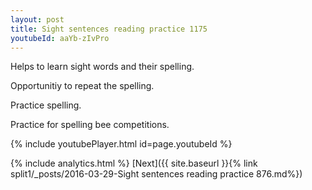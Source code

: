 ```yaml
---
layout: post
title: Sight sentences reading practice 1175
youtubeId: aaYb-zIvPro
---
```

 
 
Helps to learn sight words and their spelling.

Opportunitiy to repeat the spelling. 

Practice spelling. 
 
Practice for spelling bee competitions. 
 
{% include youtubePlayer.html id=page.youtubeId %}
 
 
{% include analytics.html %} 
[Next]({{ site.baseurl }}{% link  split1/_posts/2016-03-29-Sight sentences reading practice 876.md%})
 

